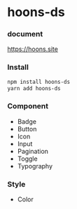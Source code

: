 # hoons-ds 

### document
https://hoons.site

### Install
```bash
npm install hoons-ds
yarn add hoons-ds
```

### Component
- Badge
- Button
- Icon
- Input
- Pagination
- Toggle
- Typography

### Style
- Color
